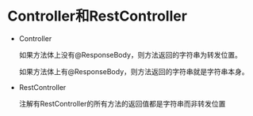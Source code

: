 # Controller和RestController

- Controller
  
  如果方法体上没有@ResponseBody，则方法返回的字符串为转发位置。
  
  如果方法体上有@ResponseBody，则方法返回的字符串就是字符串本身。
- RestController
  
  注解有RestController的所有方法的返回值都是字符串而非转发位置

